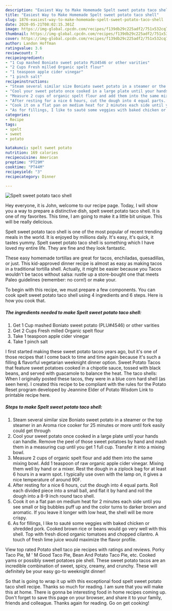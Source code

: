 ```yaml
---
description: "Easiest Way to Make Homemade Spelt sweet potato taco shell"
title: "Easiest Way to Make Homemade Spelt sweet potato taco shell"
slug: 1876-easiest-way-to-make-homemade-spelt-sweet-potato-taco-shell
date: 2020-05-21T08:02:15.301Z
image: https://img-global.cpcdn.com/recipes/f139db29c225adf2/751x532cq70/spelt-sweet-potato-taco-shell-recipe-main-photo.jpg
thumbnail: https://img-global.cpcdn.com/recipes/f139db29c225adf2/751x532cq70/spelt-sweet-potato-taco-shell-recipe-main-photo.jpg
cover: https://img-global.cpcdn.com/recipes/f139db29c225adf2/751x532cq70/spelt-sweet-potato-taco-shell-recipe-main-photo.jpg
author: Landon Hoffman
ratingvalue: 3.6
reviewcount: 7
recipeingredient:
- "1 Cup mashed Boniato sweet potato PLU4546 or other varities"
- "2 Cups Fresh milled Organic spelt flour"
- "1 teaspoon apple cider vinegar"
- "1 pinch salt"
recipeinstructions:
- "Steam several similar size Boniato sweet potato in a steamer or the top steamer in an Aroma rice cooker for 25 minutes or more until fork easily could get through"
- "Cool your sweet potato once cooked in a large plate until your hands can handle. Remove the peel of those sweet potatoes by hand and mash them in a measuring cup until you get 1 full cup. Transfer it into a mixing bowl."
- "Measure 2 cups of organic spelt flour and add them into the same mixing bowl. Add 1 teaspoon of raw organic apple cider vinegar. Mixing them well by hand or a mixer. Rest the dough in a ziplock bag for at least 6 hours in a warm spot. I typically use oven with the lamp on, it gives a nice temperature of around 90F."
- "After resting for a nice 6 hours, cut the dough into 4 equal parts. Roll each divided piece into a small ball, and flat it by hand and roll the dough into a 8-9 inch round taco shell."
- "Cook it on a flat pan on medium heat for 2 minutes each side until you see small or big bubbles puff up and the color turns to darker brown and aromatic. If you leave it longer with low heat, the shell will be more crispy."
- "As for fillings, I like to sauté some veggies with baked chicken or shredded pork. Cooked brown rice or beans would go very well with this shell. Top with fresh diced organic tomatoes and chopped cilantro. A touch of fresh lime juice would maximize the flavor profile."
categories:
- Recipe
tags:
- spelt
- sweet
- potato

katakunci: spelt sweet potato 
nutrition: 169 calories
recipecuisine: American
preptime: "PT29M"
cooktime: "PT44M"
recipeyield: "3"
recipecategory: Dinner

---
```



![Spelt sweet potato taco shell](https://img-global.cpcdn.com/recipes/f139db29c225adf2/751x532cq70/spelt-sweet-potato-taco-shell-recipe-main-photo.jpg)

Hey everyone, it is John, welcome to our recipe page. Today, I will show you a way to prepare a distinctive dish, spelt sweet potato taco shell. It is one of my favorites. This time, I am going to make it a little bit unique. This will be really delicious.

Spelt sweet potato taco shell is one of the most popular of recent trending meals in the world. It is enjoyed by millions daily. It's easy, it's quick, it tastes yummy. Spelt sweet potato taco shell is something which I have loved my entire life. They are fine and they look fantastic.

These easy homemade tortillas are great for tacos, enchiladas, quesadillas, or just. This kid-approved dinner recipe is almost as easy as making tacos in a traditional tortilla shell. Actually, it might be easier because you Tacos wouldn&#39;t be tacos without salsa: rustle up a store-bought one that meets Paleo guidelines (remember: no corn!) or make your.


To begin with this recipe, we must prepare a few components. You can cook spelt sweet potato taco shell using 4 ingredients and 6 steps. Here is how you cook that.

<!--inarticleads1-->

##### The ingredients needed to make Spelt sweet potato taco shell:

1. Get 1 Cup mashed Boniato sweet potato (PLU#4546) or other varities
1. Get 2 Cups Fresh milled Organic spelt flour
1. Take 1 teaspoon apple cider vinegar
1. Take 1 pinch salt


I first started making these sweet potato tacos years ago, but it&#39;s one of those recipes that I come back to time and time again because it&#39;s such a filling &amp; flavorful vegetarian weeknight dinner option. Sweet Potato Tacos that feature sweet potatoes cooked in a chipotle sauce, tossed with black beans, and served with guacamole to balance the heat. The taco shells: When I originally posted these tacos, they were in a blue corn hard shell (as seen here). I created this recipe to be compliant with the rules for the Potato Reset program developed by Jeannine Elder of Potato Wisdom Link to printable recipe here. 

<!--inarticleads2-->

##### Steps to make Spelt sweet potato taco shell:

1. Steam several similar size Boniato sweet potato in a steamer or the top steamer in an Aroma rice cooker for 25 minutes or more until fork easily could get through
1. Cool your sweet potato once cooked in a large plate until your hands can handle. Remove the peel of those sweet potatoes by hand and mash them in a measuring cup until you get 1 full cup. Transfer it into a mixing bowl.
1. Measure 2 cups of organic spelt flour and add them into the same mixing bowl. Add 1 teaspoon of raw organic apple cider vinegar. Mixing them well by hand or a mixer. Rest the dough in a ziplock bag for at least 6 hours in a warm spot. I typically use oven with the lamp on, it gives a nice temperature of around 90F.
1. After resting for a nice 6 hours, cut the dough into 4 equal parts. Roll each divided piece into a small ball, and flat it by hand and roll the dough into a 8-9 inch round taco shell.
1. Cook it on a flat pan on medium heat for 2 minutes each side until you see small or big bubbles puff up and the color turns to darker brown and aromatic. If you leave it longer with low heat, the shell will be more crispy.
1. As for fillings, I like to sauté some veggies with baked chicken or shredded pork. Cooked brown rice or beans would go very well with this shell. Top with fresh diced organic tomatoes and chopped cilantro. A touch of fresh lime juice would maximize the flavor profile.


View top rated Potato shell taco pie recipes with ratings and reviews. Porky Taco Pie, M &#39; M Good Taco Pie, Bean And Potato Taco Pie, etc. Cooked yams or possibly sweet potatoes pie shell. These sweet potato tacos are an incredible combination of sweet, spicy, creamy, and crunchy. These will definitely be your easy go-to weeknight dinner! 

So that is going to wrap it up with this exceptional food spelt sweet potato taco shell recipe. Thanks so much for reading. I am sure that you will make this at home. There is gonna be interesting food in home recipes coming up. Don't forget to save this page on your browser, and share it to your family, friends and colleague. Thanks again for reading. Go on get cooking!
